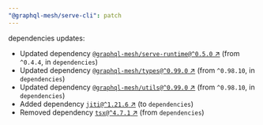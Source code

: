 ```yaml
---
"@graphql-mesh/serve-cli": patch
---
```

dependencies updates:
  - Updated dependency [`@graphql-mesh/serve-runtime@^0.5.0` ↗︎](https://www.npmjs.com/package/@graphql-mesh/serve-runtime/v/0.5.0) (from `^0.4.4`, in `dependencies`)
  - Updated dependency [`@graphql-mesh/types@^0.99.0` ↗︎](https://www.npmjs.com/package/@graphql-mesh/types/v/0.99.0) (from `^0.98.10`, in `dependencies`)
  - Updated dependency [`@graphql-mesh/utils@^0.99.0` ↗︎](https://www.npmjs.com/package/@graphql-mesh/utils/v/0.99.0) (from `^0.98.10`, in `dependencies`)
  - Added dependency [`jiti@^1.21.6` ↗︎](https://www.npmjs.com/package/jiti/v/1.21.6) (to `dependencies`)
  - Removed dependency [`tsx@^4.7.1` ↗︎](https://www.npmjs.com/package/tsx/v/4.7.1) (from `dependencies`)
